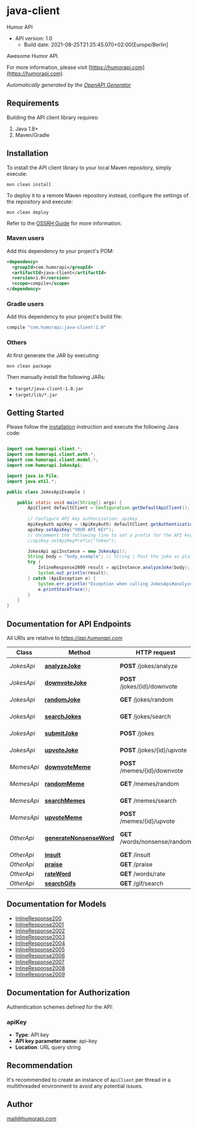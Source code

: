 # java-client

Humor API
- API version: 1.0
  - Build date: 2021-08-25T21:25:45.070+02:00[Europe/Berlin]

Awesome Humor API.

  For more information, please visit [https://humorapi.com](https://humorapi.com)

*Automatically generated by the [OpenAPI Generator](https://openapi-generator.tech)*


## Requirements

Building the API client library requires:
1. Java 1.8+
2. Maven/Gradle

## Installation

To install the API client library to your local Maven repository, simply execute:

```shell
mvn clean install
```

To deploy it to a remote Maven repository instead, configure the settings of the repository and execute:

```shell
mvn clean deploy
```

Refer to the [OSSRH Guide](http://central.sonatype.org/pages/ossrh-guide.html) for more information.

### Maven users

Add this dependency to your project's POM:

```xml
<dependency>
  <groupId>com.humorapi</groupId>
  <artifactId>java-client</artifactId>
  <version>1.0</version>
  <scope>compile</scope>
</dependency>
```

### Gradle users

Add this dependency to your project's build file:

```groovy
compile "com.humorapi:java-client:1.0"
```

### Others

At first generate the JAR by executing:

```shell
mvn clean package
```

Then manually install the following JARs:

* `target/java-client-1.0.jar`
* `target/lib/*.jar`

## Getting Started

Please follow the [installation](#installation) instruction and execute the following Java code:

```java

import com.humorapi.client.*;
import com.humorapi.client.auth.*;
import com.humorapi.client.model.*;
import com.humorapi.JokesApi;

import java.io.File;
import java.util.*;

public class JokesApiExample {

    public static void main(String[] args) {
        ApiClient defaultClient = Configuration.getDefaultApiClient();
        
        // Configure API key authorization: apiKey
        ApiKeyAuth apiKey = (ApiKeyAuth) defaultClient.getAuthentication("apiKey");
        apiKey.setApiKey("YOUR API KEY");
        // Uncomment the following line to set a prefix for the API key, e.g. "Token" (defaults to null)
        //apiKey.setApiKeyPrefix("Token");

        JokesApi apiInstance = new JokesApi();
        String body = "body_example"; // String | Post the joke as plain text.
        try {
            InlineResponse2009 result = apiInstance.analyzeJoke(body);
            System.out.println(result);
        } catch (ApiException e) {
            System.err.println("Exception when calling JokesApi#analyzeJoke");
            e.printStackTrace();
        }
    }
}

```

## Documentation for API Endpoints

All URIs are relative to *https://api.humorapi.com*

Class | Method | HTTP request | Description
------------ | ------------- | ------------- | -------------
*JokesApi* | [**analyzeJoke**](docs/JokesApi.md#analyzeJoke) | **POST** /jokes/analyze | Analyze Joke
*JokesApi* | [**downvoteJoke**](docs/JokesApi.md#downvoteJoke) | **POST** /jokes/{id}/downvote | Downvote a Joke
*JokesApi* | [**randomJoke**](docs/JokesApi.md#randomJoke) | **GET** /jokes/random | Random Joke
*JokesApi* | [**searchJokes**](docs/JokesApi.md#searchJokes) | **GET** /jokes/search | Search Jokes
*JokesApi* | [**submitJoke**](docs/JokesApi.md#submitJoke) | **POST** /jokes | Submit Joke
*JokesApi* | [**upvoteJoke**](docs/JokesApi.md#upvoteJoke) | **POST** /jokes/{id}/upvote | Upvote a Joke
*MemesApi* | [**downvoteMeme**](docs/MemesApi.md#downvoteMeme) | **POST** /memes/{id}/downvote | Downvote a Meme
*MemesApi* | [**randomMeme**](docs/MemesApi.md#randomMeme) | **GET** /memes/random | Random Meme
*MemesApi* | [**searchMemes**](docs/MemesApi.md#searchMemes) | **GET** /memes/search | Search Memes
*MemesApi* | [**upvoteMeme**](docs/MemesApi.md#upvoteMeme) | **POST** /memes/{id}/upvote | Upvote a Meme
*OtherApi* | [**generateNonsenseWord**](docs/OtherApi.md#generateNonsenseWord) | **GET** /words/nonsense/random | Generate Nonsense Word
*OtherApi* | [**insult**](docs/OtherApi.md#insult) | **GET** /insult | Insult
*OtherApi* | [**praise**](docs/OtherApi.md#praise) | **GET** /praise | Praise
*OtherApi* | [**rateWord**](docs/OtherApi.md#rateWord) | **GET** /words/rate | Rate Word
*OtherApi* | [**searchGifs**](docs/OtherApi.md#searchGifs) | **GET** /gif/search | Search Gifs


## Documentation for Models

 - [InlineResponse200](docs/InlineResponse200.md)
 - [InlineResponse2001](docs/InlineResponse2001.md)
 - [InlineResponse2002](docs/InlineResponse2002.md)
 - [InlineResponse2003](docs/InlineResponse2003.md)
 - [InlineResponse2004](docs/InlineResponse2004.md)
 - [InlineResponse2005](docs/InlineResponse2005.md)
 - [InlineResponse2006](docs/InlineResponse2006.md)
 - [InlineResponse2007](docs/InlineResponse2007.md)
 - [InlineResponse2008](docs/InlineResponse2008.md)
 - [InlineResponse2009](docs/InlineResponse2009.md)


## Documentation for Authorization

Authentication schemes defined for the API:
### apiKey

- **Type**: API key
- **API key parameter name**: api-key
- **Location**: URL query string


## Recommendation

It's recommended to create an instance of `ApiClient` per thread in a multithreaded environment to avoid any potential issues.

## Author

mail@humorapi.com

